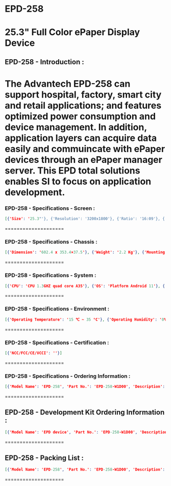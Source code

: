 # EPD-258
25.3" Full Color ePaper Display Device
====================
## EPD-258 - Introduction :
The Advantech EPD-258 can support hospital, factory, smart city and retail applications; and features optimized power consumption and device management. In addition, application layers can acquire data easily and commuincate with ePaper devices through an ePaper manager server. This EPD total solutions enables SI to focus on application development.
====================
### EPD-258 - Specifications - Screen :
```json
[{'Size': '25.3"'}, {'Resolution': '3200x1800'}, {'Ratio': '16:09'}, {'Color': '>30k colors (ACeP+, E Ink Gallery Plus Display)'}]
```
====================
### EPD-258 - Specifications - Chassis :
```json
[{'Dimension': '602.4 x 353.4×37.5'}, {'Weight': '2.2 Kg'}, {'Mounting type': 'VESA 100×100 mm'}]
```
====================
### EPD-258 - Specifications - System :
```json
[{'CPU': 'CPU 1.3GHZ quad core A35'}, {'OS': 'Platform Android 11'}, {'RAM /EMMC': 'RAM / ROM 2GB DDR3 / 16GB EMMC'}, {'I/O': 'USB-A, Micro USB, RJ45 (LAN), SD Card'}, {'Wireless': 'Wi-Fi 802.11 a/b/g/n/ac (2.4G/5G)'}, {'Ethernet': '10M/100M'}, {'Power': 'Battery Capacity 18650 Li-batteries *4pcs (Prepared by customers) Power Supply 20V/45W AC/DC Adapor'}]
```
====================
### EPD-258 - Specifications - Environment :
```json
[{'Operating Temperature': '15 ℃ ~ 35 °C'}, {'Operating Humidity': '0% ~ 80%'}, {'Storage Temperature': '-25 ℃~50 °C'}, {'Storage Humidity': '0%~80%'}]
```
====================
### EPD-258 - Specifications - Certification :
```json
[{'NCC/FCC/CE/VCCI': ''}]
```
====================
### EPD-258 - Specifications - Ordering Information :
```json
[{'Model Name': 'EPD-258', 'Part No.': 'EPD-258-W1D00', 'Description': '25.3" ACeP ePaper display device solution in Wi-Fi without battery'}]
```
====================
## EPD-258 - Development Kit Ordering Information :
```json
[{'Model Name': 'EPD device', 'Part No.': 'EPD-258-W1D00', 'Description': '25.3" ACeP ePaper display device solution in Wi-Fi without battery'}, {'Model Name': 'DeviceOn/ePaper Server', 'Part No.': 'ARK-1123H-EP2A2 for Entry', 'Description': 'Ubuntu 20.4/1T HD/8G RAM with ePaper Manager Software featuring 100 x device licenses'}]
```
====================
## EPD-258 - Packing List :
```json
[{'Model Name': 'EPD-258', 'Part No.': 'EPD-258-W1D00', 'Description': '1. 25.3" ACeP ePaper display device solution in Wi-Fi without battery 2. 20V/45W AC/DC Adaptor'}]
```
====================
